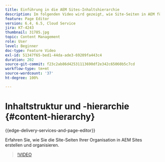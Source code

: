 ```yaml
---
title: Einführung in die AEM Sites-Inhaltshierarchie
description: Im folgenden Video wird gezeigt, wie Site-Seiten in AEM für Ihre Organisation gespeichert werden.
feature: Page Editor
version: 6.4, 6.5, Cloud Service
jira: KT-4243
thumbnail: 31785.jpg
topic: Content Management
role: User
level: Beginner
doc-type: Feature Video
exl-id: 51347f65-bed1-44da-ade3-69209fa443c4
duration: 202
source-git-commit: f23c2ab86d42531113690df2e342c65060b5c7cd
workflow-type: tm+mt
source-wordcount: '37'
ht-degree: 100%

---
```


# Inhaltstruktur und -hierarchie {#content-hierarchy}

{{edge-delivery-services-and-page-editor}}

Erfahren Sie, wie Sie die Site-Seiten Ihrer Organisation in AEM Sites erstellen und organisieren.

>[!VIDEO](https://video.tv.adobe.com/v/31785?quality=12&learn=on)
